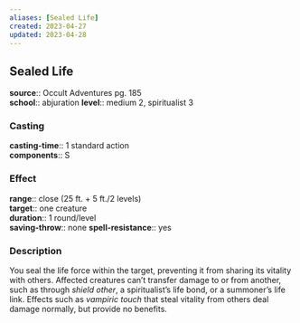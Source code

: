 ```yaml
---
aliases: [Sealed Life]
created: 2023-04-27
updated: 2023-04-28
---
```


## Sealed Life

**source**:: Occult Adventures pg. 185  
**school**:: abjuration
**level**:: medium 2, spiritualist 3

### Casting

**casting-time**:: 1 standard action  
**components**:: S

### Effect

**range**:: close (25 ft. + 5 ft./2 levels)  
**target**:: one creature  
**duration**:: 1 round/level  
**saving-throw**:: none
**spell-resistance**:: yes

### Description

You seal the life force within the target, preventing it from sharing its vitality with others. Affected creatures can’t transfer damage to or from another, such as through *shield other*, a spiritualist’s life bond, or a summoner’s life link. Effects such as *vampiric touch* that steal vitality from others deal damage normally, but provide no benefits.
